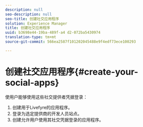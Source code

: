 ```yaml
---
description: null
seo-description: null
seo-title: 创建社交应用程序
solution: Experience Manager
title: 创建社交应用程序
uuid: b3698e44-19ba-489f-a4 d2-072ba5430974
translation-type: tm+mt
source-git-commit: 566ea2587f101202045488e9f4edf73ece100293

---
```



# 创建社交应用程序{#create-your-social-apps}

使用户能够使用这些社交提供者凭据登录：

1. 创建用于Livefyre的应用程序。
1. 登录为选定提供商的开发人员站点。
1. 创建允许用户使用其社交凭据登录的应用程序。

